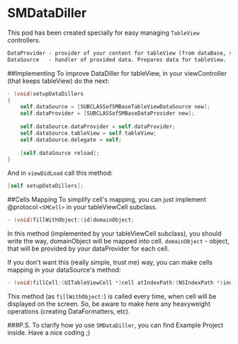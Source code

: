 SMDataDiller
============

This pod has been created specially for easy managing ``TableView`` controllers.

``` html
DataProvider - provider of your content for tableView (from dataBase, server, etc). 
DataSource   - handler of provided data. Prepares data for tableView.
```

##Implementing
To improve DataDiller for tableView, in your viewController (that keeps tableView) do the next:

``` objective-c
- (void)setupDataDillers
{
    self.dataSource = [SUBCLASSofSMBaseTableViewDataSource new]; 
    self.dataProvider = [SUBCLASSofSMBaseDataProvider new];
    
    self.dataSource.dataProvider = self.dataProvider;
    self.dataSource.tableView = self.tableView;
    self.dataSource.delegate = self;
    
    [self.dataSource reload];
}
```

And in ``viewDidLoad`` call this method:
``` objective-c
[self setupDataDillers];
```


##Cells Mapping
To  simplify cell's mapping, you can just implement @protocol ```<SMCell>``` in your tableViewCell subclass.
``` objective-c
- (void)fillWithObject:(id)domainObject;
```
In this method (implemented by your tableViewCell subclass), you should write the way, domainObject will be mapped into cell.
``domainObject`` - object, that will be provided by your dataProvider for each cell. 


If you don't want this (really simple, trust me) way, you can make cells mapping in your dataSource's method:
``` objective-c
- (void)fillCell:(UITableViewCell *)cell atIndexPath:(NSIndexPath *)indexPath
```
This method (as ``fillWithObject:``) is called every time, when cell will be displayed on the screen. So, be aware to make here any heavyweight operations (creating DataFormatters, etc). 




###P.S.
To clarify how yo use ``SMDataDiller``, you can find Example Project inside. Have a nice coding ;)
